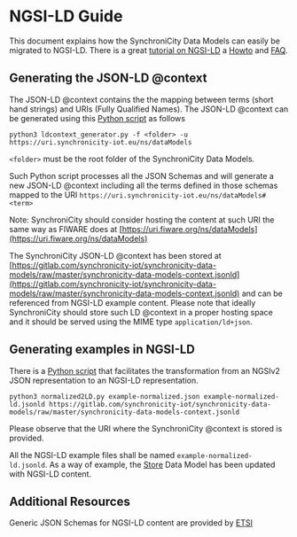 # NGSI-LD Guide 

This document explains how the SynchroniCity Data Models can easily be migrated
to NGSI-LD. There is a great 
[tutorial on NGSI-LD](https://github.com/FIWARE/tutorials.Linked-Data) 
a [Howto](https://github.com/FIWARE/dataModels/blob/master/specs/howto.md) 
and [FAQ](https://github.com/FIWARE/dataModels/blob/master/specs/ngsi-ld_faq.md). 


## Generating the JSON-LD @context 

The JSON-LD @context contains the the mapping between terms (short hand strings)
and URIs (Fully Qualified Names). The JSON-LD @context can be generated 
using this [Python script](https://github.com/FIWARE/dataModels/blob/master/tools/ldcontext_generator.py) as follows

```
python3 ldcontext_generator.py -f <folder> -u https://uri.synchronicity-iot.eu/ns/dataModels
```

`<folder>` must be the root folder of the SynchroniCity Data Models. 

Such Python script processes all the JSON Schemas and will generate a new 
JSON-LD @context including all the terms defined in those schemas 
mapped to the URI `https://uri.synchronicity-iot.eu/ns/dataModels#<term>`

Note: SynchroniCity should consider hosting the content at such URI the same 
way as FIWARE does at [https://uri.fiware.org/ns/dataModels](https://uri.fiware.org/ns/dataModels) 

The SynchroniCity JSON-LD @context has been stored at 
[https://gitlab.com/synchronicity-iot/synchronicity-data-models/raw/master/synchronicity-data-models-context.jsonld](https://gitlab.com/synchronicity-iot/synchronicity-data-models/raw/master/synchronicity-data-models-context.jsonld) 
and can be referenced from NGSI-LD example content. Please note that ideally 
SynchroniCity should store such LD @context in a proper hosting space and it 
should be served using the MIME type `application/ld+json`. 

## Generating examples in NGSI-LD

There is a 
[Python script](https://github.com/FIWARE/dataModels/blob/master/tools/normalized2LD.py) 
that facilitates the transformation from an NGSIv2 JSON representation 
to an NGSI-LD representation. 

```
python3 normalized2LD.py example-normalized.json example-normalized-ld.jsonld https://gitlab.com/synchronicity-iot/synchronicity-data-models/raw/master/synchronicity-data-models-context.jsonld
```

Please observe that the URI where the SynchroniCity @context is stored is provided. 

All the NGSI-LD example files shall be named `example-normalized-ld.jsonld`. As
a way of example, the [Store](https://gitlab.com/synchronicity-iot/synchronicity-data-models/tree/master/PointOfInterest/Store) 
Data Model has been updated with NGSI-LD content. 

## Additional Resources

Generic JSON Schemas for NGSI-LD content are provided by [ETSI](https://forge.etsi.org/rep/NGSI-LD/NGSI-LD/tree/master/schema)